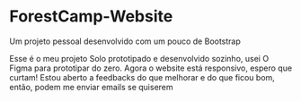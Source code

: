 # ForestCamp-Website
Um projeto pessoal desenvolvido com um pouco de Bootstrap

Esse é o meu projeto Solo prototipado e desenvolvido sozinho, usei O Figma para prototipar do zero. Agora o website está responsivo, espero que curtam! Estou aberto a feedbacks do que melhorar e do que ficou bom, então, podem me enviar emails se quiserem

